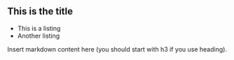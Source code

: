 This is the title
-----------------

* This is a listing
* Another listing

<!--sec data-title="Introduction" data-id="section0" data-show=true ces-->

Insert markdown content here (you should start with h3 if you use heading).

<!--endsec-->
